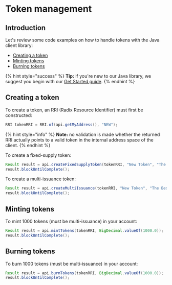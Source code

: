 # Token management

## Introduction

Let's review some code examples on how to handle tokens with the Java client library:

* [Creating a token](token-management.md#creating-a-token)
* [Minting tokens](token-management.md#minting-tokens)
* [Burning tokens](token-management.md#burning-tokens)

{% hint style="success" %}
**Tip:** if you're new to our Java library, we suggest you begin with our [Get Started guide](../../guides/getting-started.md).
{% endhint %}

## Creating a token 

To create a token, an RRI \(Radix Resource Identifier\) must first be constructed:

```java
RRI tokenRRI = RRI.of(api.getMyAddress(), "NEW");
```

{% hint style="info" %}
**Note:** no validation is made whether the returned RRI actually points to a valid token in the internal address space of the client.
{% endhint %}

To create a fixed-supply token:

```java
Result result = api.createFixedSupplyToken(tokenRRI, "New Token", "The Best Token", BigDecimal.valueOf(1000.0));
result.blockUntilComplete();
```

To create a multi-issuance token:

```java
Result result = api.createMultiIssuance(tokenRRI, "New Token", "The Best Token");
result.blockUntilComplete();
```

## Minting tokens

To mint 1000 tokens \(must be multi-issuance\) in your account:

```java
Result result = api.mintTokens(tokenRRI, BigDecimal.valueOf(1000.0));
result.blockUntilComplete();
```

## Burning tokens

To burn 1000 tokens \(must be multi-issuance\) in your account:

```java
Result result = api.burnTokens(tokenRRI, BigDecimal.valueOf(1000.0));
result.blockUntilComplete();
```

